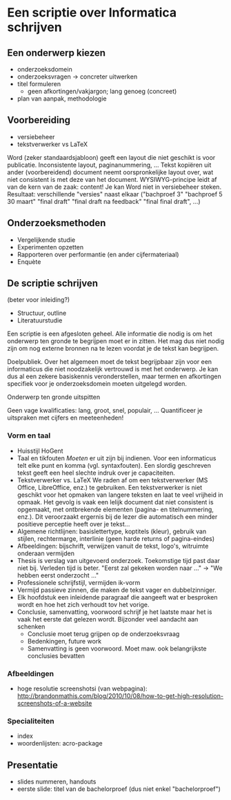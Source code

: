 # Een scriptie over Informatica schrijven

## Een onderwerp kiezen

- onderzoeksdomein
- onderzoeksvragen -> concreter uitwerken
- titel formuleren
  - geen afkortingen/vakjargon; lang genoeg (concreet)
- plan van aanpak, methodologie

## Voorbereiding

- versiebeheer
- tekstverwerker vs LaTeX

Word (zeker standaardsjabloon) geeft een layout die niet geschikt is voor publicatie. Inconsistente layout, paginanummering, ... Tekst kopiëren uit ander (voorbereidend) document neemt oorspronkelijke layout over, wat niet consistent is met deze van het document. WYSIWYG-principe leidt af van de kern van de zaak: content! Je kan Word niet in versiebeheer steken. Resultaat: verschillende "versies" naast elkaar ("bachproef 3" "bachproef 5 30 maart" "final draft" "final draft na feedback" "final final draft", ...)

## Onderzoeksmethoden

- Vergelijkende studie
- Experimenten opzetten
- Rapporteren over performantie (en ander cijfermateriaal)
- Enquète

## De scriptie schrijven

(beter voor inleiding?)

- Structuur, outline
- Literatuurstudie

Een scriptie is een afgesloten geheel. Alle informatie die nodig is om het onderwerp ten gronde te begrijpen moet er in zitten. Het mag dus niet nodig zijn om nog externe bronnen na te lezen voordat je de tekst kan begrijpen.

Doelpubliek. Over het algemeen moet de tekst begrijpbaar zijn voor een informaticus die niet noodzakelijk vertrouwd is met het onderwerp. Je kan dus al een zekere basiskennis veronderstellen, maar termen en afkortingen specifiek voor je onderzoeksdomein moeten uitgelegd worden.

Onderwerp ten gronde uitspitten

Geen vage kwalificaties: lang, groot, snel, populair, ... Quantificeer je uitspraken met cijfers en meeteenheden!


### Vorm en taal

- Huisstijl HoGent
- Taal en tikfouten
  *Moeten* er uit zijn bij indienen. Voor een informaticus telt elke punt en komma (vgl. syntaxfouten). Een slordig geschreven tekst geeft een heel slechte indruk over je capaciteiten.
- Tekstverwerker vs. LaTeX
  We raden af om een tekstverwerker (MS Office, LibreOffice, enz.) te gebruiken. Een tekstverwerker is niet geschikt voor het opmaken van langere teksten en laat te veel vrijheid in opmaak. Het gevolg is vaak een lelijk document dat niet consistent is opgemaakt, met ontbrekende elementen (pagina- en titelnummering, enz.). Dit veroorzaakt ergernis bij de lezer die automatisch een minder positieve perceptie heeft over je tekst...
- Algemene richtlijnen: basislettertype, koptitels (kleur), gebruik van stijlen, rechtermarge, interlinie (geen harde returns of pagina-eindes)
- Afbeeldingen: bijschrift, verwijzen vanuit de tekst, logo's, witruimte onderaan vermijden
- Thesis is verslag van uitgevoerd onderzoek. Toekomstige tijd past daar niet bij. Verleden tijd is beter. "Eerst zal gekeken worden naar ..." -> "We hebben eerst onderzocht ..."
- Professionele schrijfstijl, vermijden ik-vorm
- Vermijd passieve zinnen, die maken de tekst vager en dubbelzinniger.
- Elk hoofdstuk een inleidende paragraaf die aangeeft wat er besproken wordt en hoe het zich verhoudt tov het vorige.
- Conclusie, samenvatting, voorwoord schrijf je het laatste maar het is vaak het eerste dat gelezen wordt. Bijzonder veel aandacht aan schenken
    - Conclusie moet terug grijpen op de onderzoeksvraag
    - Bedenkingen, future work
    - Samenvatting is geen voorwoord. Moet maw. ook belangrijkste conclusies bevatten

### Afbeeldingen

- hoge resolutie screenshotsi (van webpagina): http://brandonmathis.com/blog/2010/10/08/how-to-get-high-resolution-screenshots-of-a-website

### Specialiteiten

- index
- woordenlijsten: acro-package

## Presentatie

- slides nummeren, handouts
- eerste slide: titel van de bachelorproef (dus niet enkel "bachelorproef")

